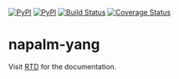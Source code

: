 [![PyPI](https://img.shields.io/pypi/v/napalm-yang.svg)](https://pypi.python.org/pypi/napalm-yang) [![PyPI](https://img.shields.io/pypi/dm/napalm-yang.svg)](https://pypi.python.org/pypi/napalm-yang) [![Build Status](https://travis-ci.org/napalm-automation/napalm-yang.svg?branch=master)](https://travis-ci.org/napalm-automation/napalm-yang) [![Coverage Status](https://coveralls.io/repos/github/napalm-automation/napalm-yang/badge.svg?branch=develop)](https://coveralls.io/github/napalm-automation/napalm-yang?branch=develop)

napalm-yang
===========

Visit [RTD](https://napalm-yang.readthedocs.io/en/latest/) for the documentation.
